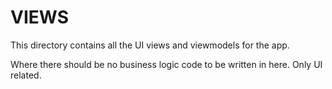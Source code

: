 # VIEWS

This directory contains all the UI views and viewmodels for the app.

Where there should be no business logic code to be written in here. Only UI related.